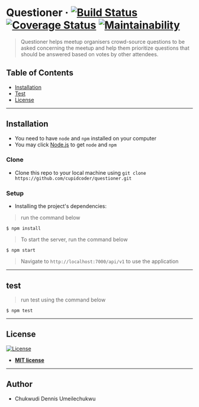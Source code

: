 # Questioner &middot; [![Build Status](https://travis-ci.org/cupidcoder/questioner.svg?branch=develop)](https://travis-ci.org/cupidcoder/questioner) [![Coverage Status](https://coveralls.io/repos/github/cupidcoder/questioner/badge.svg?branch=develop)](https://coveralls.io/github/cupidcoder/questioner?branch=develop) [![Maintainability](https://api.codeclimate.com/v1/badges/d4c093b47b636c5942fc/maintainability)](https://codeclimate.com/github/cupidcoder/questioner/maintainability)


> Questioner helps meetup organisers crowd-source questions to be asked concerning the meetup and help them prioritize questions that should be answered based on votes by other attendees.


## Table of Contents

- [Installation](#installation)
- [Test](#test)
- [License](#license)

---


## Installation

- You need to have `node` and `npm` installed on your computer
- You may click [Node.js](https://nodejs.org) to get `node` and `npm`

### Clone

- Clone this repo to your local machine using `git clone https://github.com/cupidcoder/questioner.git`

### Setup

- Installing the project's dependencies:

> run the command below

```shell
$ npm install
```

> To start the server, run the command below

```shell
$ npm start
```

> Navigate to `http://localhost:7000/api/v1` to use the application


---

## test

> run test using the command below

```shell
$ npm test
```


---

## License

[![License](http://img.shields.io/:license-mit-blue.svg?style=flat-square)](http://badges.mit-license.org)

- **[MIT license](http://opensource.org/licenses/mit-license.php)**

---

## Author

* Chukwudi Dennis Umeilechukwu